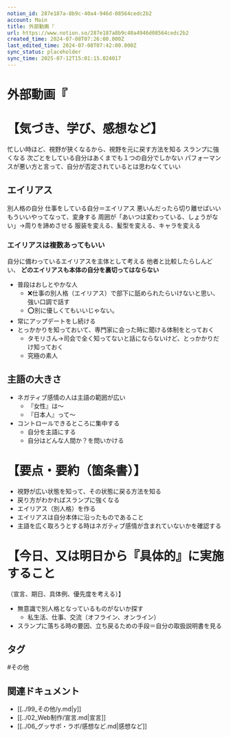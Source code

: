 ```yaml
---
notion_id: 287e187a-8b9c-40a4-946d-08564cedc2b2
account: Main
title: 外部動画『
url: https://www.notion.so/287e187a8b9c40a4946d08564cedc2b2
created_time: 2024-07-08T07:26:00.000Z
last_edited_time: 2024-07-08T07:42:00.000Z
sync_status: placeholder
sync_time: 2025-07-12T15:01:15.024017
---
```

# 外部動画『

# 【気づき、学び、感想など】
忙しい時ほど、視野が狭くなるから、視野を元に戻す方法を知る
スランプに強くなる
次ごとをしている自分はあくまでも１つの自分でしかない
パフォーマンスが悪い方と言って、自分が否定されているとは思わなくていい
## エイリアス
別人格の自分
仕事をしている自分＝エイリアス
悪いんだったら切り離せばいい
もういいやってなって、変身する
周囲が「あいつは変わっている、しょうがない」→周りを諦めさせる
服装を変える、髪型を変える、キャラを変える
### エイリアスは複数あってもいい
自分に備わっているエイリアスを主体として考える
他者と比較したらしんどい、
**どのエイリアスも本体の自分を裏切ってはならない**
- 普段はおしとやかな人
  - ❌仕事の別人格（エイリアス）で部下に舐められたらいけないと思い、強い口調で話す
  - ⭕️別に優しくてもいいじゃない。
- 常にアップデートをし続ける
- とっかかりを知っておいて、専門家に会った時に聞ける体制をとっておく
  - タモリさん→司会で全く知ってないと話にならないけど、とっかかりだけ知っておく
  - 究極の素人
## 主語の大きさ
- ネガティブ感情の人は主語の範囲が広い
  - 『女性』は〜
  - 『日本人』って〜
- コントロールできるところに集中する
  - 自分を主語にする
  - 自分はどんな人間か？を問いかける
# 【要点・要約（箇条書）】
- 視野が広い状態を知って、その状態に戻る方法を知る
- 戻り方がわかればスランプに強くなる
- エイリアス（別人格）を作る
- エイリアスは自分本体に沿ったものであること
- 主語を広く取ろうとする時はネガティブ感情が含まれていないかを確認する
# 【今日、又は明日から『具体的』に実施すること
（宣言、期日、具体例、優先度を考える）】
- 無意識で別人格となっているものがないか探す
  - 私生活、仕事、交流（オフライン、オンライン）
- スランプに落ちる時の要因、立ち戻るための手段＝自分の取扱説明書を見る

## タグ

#その他 

## 関連ドキュメント

- [[../99_その他/y.md|y]]
- [[../02_Web制作/宣言.md|宣言]]
- [[../06_グッサポ・ラボ/感想など.md|感想など]]
